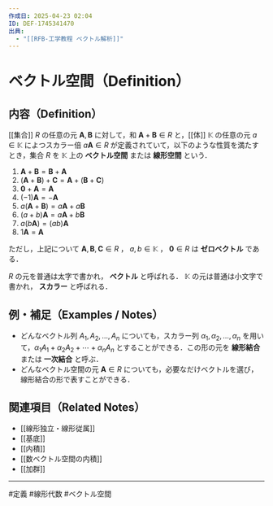 ```yaml
---
作成日: 2025-04-23 02:04
ID: DEF-1745341470
出典:
  - "[[RFB-工学教程 ベクトル解析]]"
---
```


# ベクトル空間（Definition）

## 内容（Definition）

[[集合]] $R$ の任意の元 $\boldsymbol{A} , \boldsymbol{B}$ に対して，和 $\boldsymbol{A} + \boldsymbol{B} \in R$ と，[[体]] $\mathbb{K}$ の任意の元 $a \in \mathbb{K}$ によつスカラー倍 $a \boldsymbol{A} \in R$ が定義されていて，以下のような性質を満たすとき，集合 $R$ を $\mathbb{K}$ 上の **ベクトル空間** または **線形空間** という．

1. $\boldsymbol{A} + \boldsymbol{B} = \boldsymbol{B} + \boldsymbol{A}$
2. $(\boldsymbol{A} + \boldsymbol{B}) + \boldsymbol{C} = \boldsymbol{A} + (\boldsymbol{B} + \boldsymbol{C})$
3. $\boldsymbol{0} + \boldsymbol{A} = \boldsymbol{A}$
4. $(-1)\boldsymbol{A} = -\boldsymbol{A}$
5. $a(\boldsymbol{A} + \boldsymbol{B}) = a\boldsymbol{A} + a\boldsymbol{B}$
6. $(a + b)\boldsymbol{A} = a\boldsymbol{A} + b\boldsymbol{B}$
7. $a(b\boldsymbol{A}) = (ab)\boldsymbol{A}$
8. $1\boldsymbol{A} = \boldsymbol{A}$

ただし，上記について $\boldsymbol{A},\boldsymbol{B},\boldsymbol{C} \in R$ ， $a,b \in \mathbb{K}$ ， $\boldsymbol{0} \in R$ は **ゼロベクトル** である．

$R$ の元を普通は太字で書かれ， **ベクトル** と呼ばれる．
$\mathbb{K}$ の元は普通は小文字で書かれ， **スカラー** と呼ばれる．

## 例・補足（Examples / Notes）

- どんなベクトル列 $A_{1},A_{2}, \ldots ,A_{n}$ についても，スカラー列  $\alpha_{1},\alpha_{2},\ldots,\alpha_{n}$ を用いて，$\alpha_{1}A_{1} + \alpha_{2}A_{2} + \cdots +\alpha_{n}A_{n}$ とすることができる．この形の元を **線形結合** または **一次結合** と呼ぶ．
- どんなベクトル空間の元 $\boldsymbol{A} \in R$ についても，必要なだけベクトルを選び，線形結合の形で表すことができる．

## 関連項目（Related Notes）

- [[線形独立・線形従属]]
- [[基底]]
- [[内積]]
- [[数ベクトル空間の内積]]
- [[加群]]
---
#定義 #線形代数 #ベクトル空間
